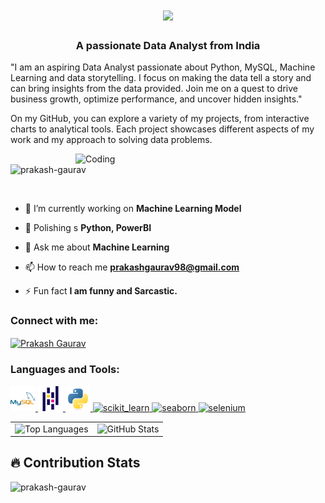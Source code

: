 
<h1 align="center">
    <img src="https://readme-typing-svg.herokuapp.com/?font=Righteous&size=35&center=true&vCenter=true&width=500&height=70&duration=4000&lines=Hi+👋!+;+I'm+Prakash+Gaurav!;" />
</h1>
<h3 align="center">A passionate Data Analyst from India</h3>

"I am an aspiring Data Analyst passionate about Python, MySQL, Machine Learning and data storytelling. 
I focus on making the data tell a story and can bring insights from the data provided. Join me on a quest to drive business growth, optimize performance, and uncover hidden insights."

On my GitHub, you can explore a variety of my projects, from interactive charts to analytical tools. Each project showcases different aspects of my work and my approach to solving data problems.

<img align="right" alt="Coding" width="400" src="https://i.pinimg.com/originals/ed/ec/57/edec57b70e496d6310c0ba533909acb2.gif">

<p align="left"> <img src="https://komarev.com/ghpvc/?username=prakash-gaurav&label=Profile%20views&color=0e75b6&style=flat" alt="prakash-gaurav" /> </p>

<p align="left"> <a href="https://twitter.com/" target="blank"><img src="https://img.shields.io/twitter/follow/?logo=twitter&style=for-the-badge" alt="" /></a> </p>

- 🔭 I’m currently working on **Machine Learning Model**

- 🌱 Polishing s **Python, PowerBI**

- 💬 Ask me about **Machine Learning**

- 📫 How to reach me **prakashgaurav98@gmail.com**

- ⚡ Fun fact **I am funny and Sarcastic.**

<h3 align="left">Connect with me:</h3>
<p align="left">
<a href="https://www.linkedin.com/in/prakash-gaurav-519164268/" target="blank"><img align="center" src="https://raw.githubusercontent.com/rahuldkjain/github-profile-readme-generator/master/src/images/icons/Social/linked-in-alt.svg" alt="Prakash Gaurav" height="30" width="40" /></a>
</p>

<h3 align="left">Languages and Tools:</h3>
<p align="left"> <a href="https://www.mysql.com/" target="_blank" rel="noreferrer"> <img src="https://raw.githubusercontent.com/devicons/devicon/master/icons/mysql/mysql-original-wordmark.svg" alt="mysql" width="40" height="40"/> </a> <a href="https://pandas.pydata.org/" target="_blank" rel="noreferrer"> <img src="https://raw.githubusercontent.com/devicons/devicon/2ae2a900d2f041da66e950e4d48052658d850630/icons/pandas/pandas-original.svg" alt="pandas" width="40" height="40"/> </a> <a href="https://www.python.org" target="_blank" rel="noreferrer"> <img src="https://raw.githubusercontent.com/devicons/devicon/master/icons/python/python-original.svg" alt="python" width="40" height="40"/> </a> <a href="https://scikit-learn.org/" target="_blank" rel="noreferrer"> <img src="https://upload.wikimedia.org/wikipedia/commons/0/05/Scikit_learn_logo_small.svg" alt="scikit_learn" width="40" height="40"/> </a> <a href="https://seaborn.pydata.org/" target="_blank" rel="noreferrer"> <img src="https://seaborn.pydata.org/_images/logo-mark-lightbg.svg" alt="seaborn" width="40" height="40"/> </a> <a href="https://www.selenium.dev" target="_blank" rel="noreferrer"> <img src="https://raw.githubusercontent.com/detain/svg-logos/780f25886640cef088af994181646db2f6b1a3f8/svg/selenium-logo.svg" alt="selenium" width="40" height="40"/> </a> </p>


<table>
  <tr>
    <td>
      <img src="https://github-readme-stats.vercel.app/api/top-langs?username=prakash-gaurav&langs_count=5&theme=cobalt&layout=compact" alt="Top Languages" />
    </td>
    <td>
      <img src="https://github-readme-stats.vercel.app/api?username=prakash-gaurav&show_icons=true&locale=en&theme=cobalt" alt="GitHub Stats" />
    </td>
  </tr>
</table>

## 🔥 Contribution Stats
<p align="left">
  <img src="https://github-readme-streak-stats.herokuapp.com/?user=prakash-gaurav&theme=vue-dark&hide_border=true" alt="prakash-gaurav" />
</p>

